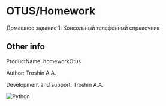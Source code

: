 # OTUS/Homework

Домашнее задание 1:
Консольный телефонный справочник

## Other info

ProductName: homeworkOtus

Author: Troshin A.A.

Development and support: Troshin A.A.

![Python](https://img.shields.io/badge/Python-3776AB?style=for-the-badge&logo=python&logoColor=white)